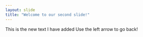 ```yaml
---
layout: slide
title: "Welcome to our second slide!"
---
```

This is the new text I have added
Use the left arrow to go back!
